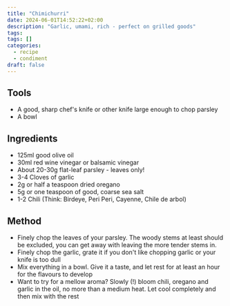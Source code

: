 ```yaml
---
title: "Chimichurri"
date: 2024-06-01T14:52:22+02:00
description: "Garlic, umami, rich - perfect on grilled goods"
tags:
tags: []
categories:
  - recipe
  - condiment
draft: false
---
```


## Tools

- A good, sharp chef's knife or other knife large enough to chop parsley
- A bowl

## Ingredients

- 125ml good olive oil
- 30ml red wine vinegar or balsamic vinegar
- About 20-30g flat-leaf parsley - leaves only!
- 3-4 Cloves of garlic
- 2g or half a teaspoon dried oregano
- 5g or one teaspoon of good, coarse sea salt
- 1-2 Chili (Think: Birdeye, Peri Peri, Cayenne, Chile de arbol)

## Method

- Finely chop the leaves of your parsley. The woody stems at least should be excluded, you can get away with leaving the more tender stems in.
- Finely chop the garlic, grate it if you don't like chopping garlic or your knife is too dull
- Mix everything in a bowl. Give it a taste, and let rest for at least an hour for the flavours to develop
- Want to try for a mellow aroma? Slowly (!) bloom chili, oregano and garlic in the oil, no more than a medium heat. Let cool completely and then mix with the rest